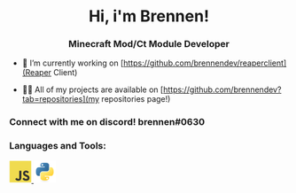 <h1 align="center">Hi, i'm Brennen!</h1>
<h3 align="center">Minecraft Mod/Ct Module Developer</h3>

- 🔭 I’m currently working on [https://github.com/brennendev/reaperclient](Reaper Client)

- 👨‍💻 All of my projects are available on [https://github.com/brennendev?tab=repositories](my repositories page!)

<h3 align="left">Connect with me on discord! brennen#0630</h3>
<p align="left">
</p>

<h3 align="left">Languages and Tools:</h3>
<p align="left"> <a href="https://developer.mozilla.org/en-US/docs/Web/JavaScript" target="_blank" rel="noreferrer"> <img src="https://raw.githubusercontent.com/devicons/devicon/master/icons/javascript/javascript-original.svg" alt="javascript" width="40" height="40"/> </a> <a href="https://www.python.org" target="_blank" rel="noreferrer"> <img src="https://raw.githubusercontent.com/devicons/devicon/master/icons/python/python-original.svg" alt="python" width="40" height="40"/> </a> </p>
